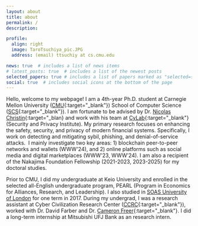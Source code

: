```yaml
---
layout: about
title: about
permalink: /
description: 

profile:
  align: right
  image: TaroTsuchiya_pic.JPG
  address: (email) ttsuchiy at cs.cmu.edu

news: true  # includes a list of news items
# latest_posts: true  # includes a list of the newest posts
selected_papers: true # includes a list of papers marked as "selected={true}"
social: true  # includes social icons at the bottom of the page
---
```


Hello, welcome to my webpage! I am a 4th-year Ph.D. student at Carnegie Mellon University ([CMU](https://www.cmu.edu/){:target="\_blank"}) School of Computer Science ([SCS](https://www.cs.cmu.edu/){:target="\_blank"}). 
I am fortunate to be advised by Dr. [Nicolas Christin](https://www.andrew.cmu.edu/user/nicolasc/){:target="\_blan} and work with his team at [CyLab](https://www.cylab.cmu.edu/){:target="\_blank"} (Security and Privacy Institute). 
My primary research focuses on enhancing the safety, security, and privacy of modern financial systems.
Specifically, I work on detecting and mitigating sybil, phishing, and denial-of-service attacks. 
I mainly investigate two key areas: 1) blockchain peer-to-peer networks and wallets (WWW'24), and 2) online platforms such as social media and digital marketplaces (WWW'23, WWW'24).
I am also a recipient of the Nakajima Foundation Fellowship (2021-2023, 2023-2025) for my doctoral studies.  

Prior to CMU, I did my undergraduate at Keio University and enrolled in the selected all-English undergraduate program, PEARL (Program in Economics for Alliances, Research, and Leadership). 
I also studied in [SOAS University of London](https://www.soas.ac.uk/) for one term in 2017. 
During my undergrad, I was a research assistant at Cyber Civilization Research Center ([CCRC](https://www.ccrc.keio.ac.jp/){:target="\_blank"}), worked with Dr. David Farber and Dr. [Cameron Freer](https://cfreer.org/){:target="\_blank"}. 
I did a long-term internship at Mitsubishi UFJ Bank as an research intern.

<!--
Write your biography here. Tell the world about yourself. Link to your favorite [subreddit](http://reddit.com){:target="\_blank"}. You can put a picture in, too. The code is already in, just name your picture `prof_pic.jpg` and put it in the `img/` folder.

Put your address / P.O. box / other info right below your picture. You can also disable any these elements by editing `profile` property of the YAML header of your `_pages/about.md`. Edit `_bibliography/papers.bib` and Jekyll will render your [publications page](/al-folio/publications/) automatically.

Link to your social media connections, too. This theme is set up to use [Font Awesome icons](http://fortawesome.github.io/Font-Awesome/){:target="\_blank"} and [Academicons](https://jpswalsh.github.io/academicons/){:target="\_blank"}, like the ones below. Add your Facebook, Twitter, LinkedIn, Google Scholar, or just disable all of them.
-->

